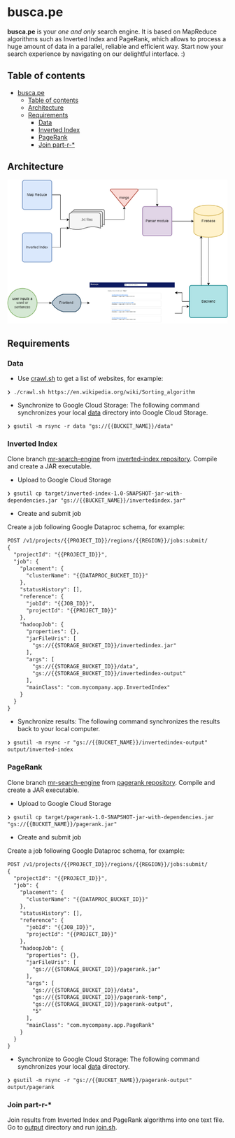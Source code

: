 # busca.pe

**busca.pe** is your _one and only_ search engine. It is based on MapReduce algorithms such as Inverted Index and PageRank, which allows to process a huge amount of data in a parallel, reliable and efficient way. Start now your search experience by navigating on our delightful interface. :)

## Table of contents

- [busca.pe](#buscape)
  - [Table of contents](#table-of-contents)
  - [Architecture](#architecture)
  - [Requirements](#requirements)
    - [Data](#data)
    - [Inverted Index](#inverted-index)
    - [PageRank](#pagerank)
    - [Join part-r-\*](#join-part-r---)

## Architecture

![Pipeline of busca.pe](./docs/imgs/pipeline.png)

## Requirements

### Data

- Use [crawl.sh](./crawl.sh) to get a list of websites, for example:

```
❯ ./crawl.sh https://en.wikipedia.org/wiki/Sorting_algorithm
```

- Synchronize to Google Cloud Storage: The following command synchronizes your local [data](./data) directory into Google Cloud Storage.

```
❯ gsutil -m rsync -r data "gs://{{BUCKET_NAME}}/data"
```

### Inverted Index

Clone branch [mr-search-engine](https://github.com/sharon1160/inverted-index/tree/mr-search-engine) from [inverted-index repository](https://github.com/sharon1160/inverted-index). Compile and create a JAR executable.

- Upload to Google Cloud Storage

```
❯ gsutil cp target/inverted-index-1.0-SNAPSHOT-jar-with-dependencies.jar "gs://{{BUCKET_NAME}}/invertedindex.jar"
```

- Create and submit job

Create a job following Google Dataproc schema, for example:

```
POST /v1/projects/{{PROJECT_ID}}/regions/{{REGION}}/jobs:submit/
{
  "projectId": "{{PROJECT_ID}}",
  "job": {
    "placement": {
      "clusterName": "{{DATAPROC_BUCKET_ID}}"
    },
    "statusHistory": [],
    "reference": {
      "jobId": "{{JOB_ID}}",
      "projectId": "{{PROJECT_ID}}"
    },
    "hadoopJob": {
      "properties": {},
      "jarFileUris": [
        "gs://{{STORAGE_BUCKET_ID}}/invertedindex.jar"
      ],
      "args": [
        "gs://{{STORAGE_BUCKET_ID}}/data",
        "gs://{{STORAGE_BUCKET_ID}}/invertedindex-output"
      ],
      "mainClass": "com.mycompany.app.InvertedIndex"
    }
  }
}
```

- Synchronize results: The following command synchronizes the results back to your local computer.

```
❯ gsutil -m rsync -r "gs://{{BUCKET_NAME}}/invertedindex-output" output/inverted-index
```

### PageRank

Clone branch [mr-search-engine](https://github.com/jersonzc/pagerank/tree/mr-search-engine) from [pagerank repository](https://github.com/jersonzc/pagerank). Compile and create a JAR executable.

- Upload to Google Cloud Storage

```
❯ gsutil cp target/pagerank-1.0-SNAPSHOT-jar-with-dependencies.jar  "gs://{{BUCKET_NAME}}/pagerank.jar"
```

- Create and submit job

Create a job following Google Dataproc schema, for example:

```
POST /v1/projects/{{PROJECT_ID}}/regions/{{REGION}}/jobs:submit/
{
  "projectId": "{{PROJECT_ID}}",
  "job": {
    "placement": {
      "clusterName": "{{DATAPROC_BUCKET_ID}}"
    },
    "statusHistory": [],
    "reference": {
      "jobId": "{{JOB_ID}}",
      "projectId": "{{PROJECT_ID}}"
    },
    "hadoopJob": {
      "properties": {},
      "jarFileUris": [
        "gs://{{STORAGE_BUCKET_ID}}/pagerank.jar"
      ],
      "args": [
        "gs://{{STORAGE_BUCKET_ID}}/data",
        "gs://{{STORAGE_BUCKET_ID}}/pagerank-temp",
        "gs://{{STORAGE_BUCKET_ID}}/pagerank-output",
        "5"
      ],
      "mainClass": "com.mycompany.app.PageRank"
    }
  }
}
```

- Synchronize to Google Cloud Storage: The following command synchronizes your local [data](./data) directory.

```
❯ gsutil -m rsync -r "gs://{{BUCKET_NAME}}/pagerank-output" output/pagerank
```

### Join part-r-\*

Join results from Inverted Index and PageRank algorithms into one text file. Go to [output](output) directory and run [join.sh](output/join.sh).
